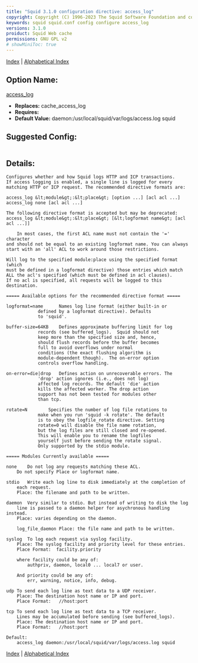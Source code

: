 ```yaml
---
title: "Squid 3.1.0 configuration directive: access_log"
copyright: Copyright (C) 1996-2023 The Squid Software Foundation and contributors
keywords: squid squid.conf config configure access_log
versions: 3.1.0
proiduct: Squid Web cache
permissions: GNU GPL v2
# showMiniToc: true
---
```

[Index](index#toc_access_log) | [Alphabetical Index](index_all#toc_access_log)

## Option Name:
[access_log](#access_log)
 * **Replaces:** cache_access_log
 * **Requires:** 
 * **Default Value:** daemon:/usr/local/squid/var/logs/access.log squid


## Suggested Config:
```plaintext

```

## Details:

	Configures whether and how Squid logs HTTP and ICP transactions.
	If access logging is enabled, a single line is logged for every
	matching HTTP or ICP request. The recommended directive formats are:

	access_log &lt;module&gt;:&lt;place&gt; [option ...] [acl acl ...]
	access_log none [acl acl ...]

	The following directive format is accepted but may be deprecated:
	access_log &lt;module&gt;:&lt;place&gt; [&lt;logformat name&gt; [acl acl ...]]

        In most cases, the first ACL name must not contain the '=' character
	and should not be equal to an existing logformat name. You can always
	start with an 'all' ACL to work around those restrictions.

	Will log to the specified module:place using the specified format (which
	must be defined in a logformat directive) those entries which match
	ALL the acl's specified (which must be defined in acl clauses).
	If no acl is specified, all requests will be logged to this destination.

	===== Available options for the recommended directive format =====

	logformat=name		Names log line format (either built-in or
				defined by a logformat directive). Defaults
				to 'squid'.

	buffer-size=64KB	Defines approximate buffering limit for log
				records (see buffered_logs).  Squid should not
				keep more than the specified size and, hence,
				should flush records before the buffer becomes
				full to avoid overflows under normal
				conditions (the exact flushing algorithm is
				module-dependent though).  The on-error option
				controls overflow handling.

	on-error=die|drop	Defines action on unrecoverable errors. The
				'drop' action ignores (i.e., does not log)
				affected log records. The default 'die' action
				kills the affected worker. The drop action
				support has not been tested for modules other
				than tcp.

	rotate=N		Specifies the number of log file rotations to
				make when you run 'squid -k rotate'. The default
				is to obey the logfile_rotate directive. Setting
				rotate=0 will disable the file name rotation,
				but the log files are still closed and re-opened.
				This will enable you to rename the logfiles
				yourself just before sending the rotate signal.
				Only supported by the stdio module.

	===== Modules Currently available =====

	none	Do not log any requests matching these ACL.
		Do not specify Place or logformat name.

	stdio	Write each log line to disk immediately at the completion of
		each request.
		Place: the filename and path to be written.

	daemon	Very similar to stdio. But instead of writing to disk the log
		line is passed to a daemon helper for asychronous handling instead.
		Place: varies depending on the daemon.

		log_file_daemon Place: the file name and path to be written.

	syslog	To log each request via syslog facility.
		Place: The syslog facility and priority level for these entries.
		Place Format:  facility.priority

		where facility could be any of:
			authpriv, daemon, local0 ... local7 or user.

		And priority could be any of:
			err, warning, notice, info, debug.

	udp	To send each log line as text data to a UDP receiver.
		Place: The destination host name or IP and port.
		Place Format:   //host:port

	tcp	To send each log line as text data to a TCP receiver.
		Lines may be accumulated before sending (see buffered_logs).
		Place: The destination host name or IP and port.
		Place Format:   //host:port

	Default:
		access_log daemon:/usr/local/squid/var/logs/access.log squid



[Index](index#toc_access_log) | [Alphabetical Index](index_all#toc_access_log)

